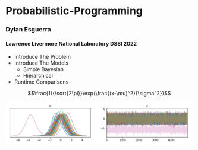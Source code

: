 
# Probabilistic-Programming
### Dylan Esguerra
#### Lawrence Livermore National Laboratory DSSI 2022


- Introduce The Problem
- Introduce The Models
    - Simple Bayesian
    - Hierarchical
- Runtime Comparisons 


$$\frac{1}{\sqrt{2\pi}}\exp{\frac{(x-\mu)^2}{\sigma^2}}$$


![My Image](Blog/trace_test.png)
